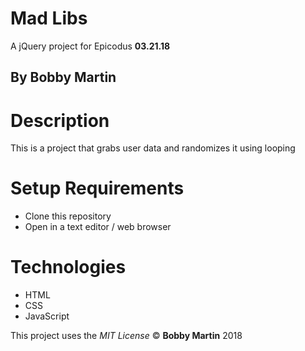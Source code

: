 # Mad Libs
A jQuery project for Epicodus **03.21.18**
## By Bobby Martin

# Description
This is a project that grabs user data and randomizes it using looping

# Setup Requirements
* Clone this repository
* Open in a text editor / web browser


# Technologies
* HTML
* CSS
* JavaScript

This project uses the _MIT License_
&copy; **Bobby Martin** 2018

